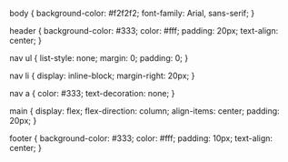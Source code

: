 body {
	background-color: #f2f2f2;
	font-family: Arial, sans-serif;
}

header {
	background-color: #333;
	color: #fff;
	padding: 20px;
	text-align: center;
}

nav ul {
	list-style: none;
	margin: 0;
	padding: 0;
}

nav li {
	display: inline-block;
	margin-right: 20px;
}

nav a {
	color: #333;
	text-decoration: none;
}

main {
	display: flex;
	flex-direction: column;
	align-items: center;
	padding: 20px;
}

footer {
	background-color: #333;
	color: #fff;
	padding: 10px;
	text-align: center;
}

